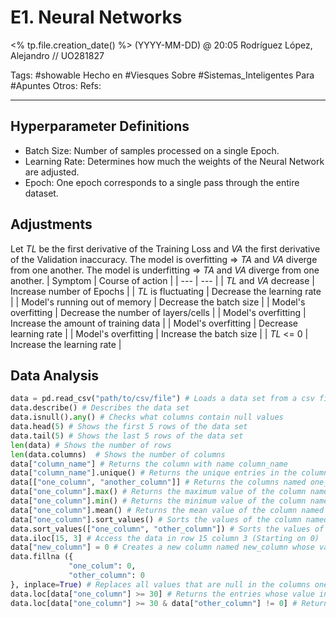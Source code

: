 # E1. Neural Networks
<% tp.file.creation_date() %> (YYYY-MM-DD) @ 20:05
Rodríguez López, Alejandro // UO281827

Tags:
	#showable
	Hecho en #Viesques 
	Sobre #Sistemas_Inteligentes 
	Para #Apuntes
	Otros:
	Refs:
 
<hr>

## Hyperparameter Definitions
- Batch Size: Number of samples processed on a single Epoch.
- Learning Rate: Determines how much the weights of the Neural Network are adjusted.
- Epoch: One epoch corresponds to a single pass through the entire dataset.

## Adjustments
Let $TL$ be the first derivative of the Training Loss and $VA$ the first derivative of the Validation inaccuracy.
The model is overfitting  => $TA$ and $VA$ diverge from one another.
The model is underfitting => $TA$ and $VA$ diverge from one another.
| Symptom | Course of action |
| --- | --- |
| $TL$ and $VA$ decrease | Increase number of Epochs |
| $TL$ is fluctuating | Decrease the learning rate |
| Model's running out of memory | Decrease the batch size |
| Model's overfitting | Decrease the number of layers/cells |
| Model's overfitting | Increase the amount of training data |
| Model's overfitting | Decrease learning rate |
| Model's overfitting | Increase the batch size |
| $TL$ <= 0 | Increase the learning rate |

## Data Analysis
```python
data = pd.read_csv("path/to/csv/file") # Loads a data set from a csv file
data.describe() # Describes the data set
data.isnull().any() # Checks what columns contain null values
data.head(5) # Shows the first 5 rows of the data set
data.tail(5) # Shows the last 5 rows of the data set
len(data) # Shows the number of rows 
len(data.columns)  # Shows the number of columns
data["column_name"] # Returns the column with name column_name
data["column_name"].unique() # Returns the unique entries in the column named column_name
data[["one_column", "another_column"]] # Returns the columns named one_column and another_column
data["one_column"].max() # Returns the maximum value of the column named one_column
data["one_column"].min() # Returns the minimum value of the column named one_column
data["one_column"].mean() # Returns the mean value of the column named one_column
data["one_column"].sort_values() # Sorts the values of the column named one_column
data.sort_values(["one_column", "other_column"]) # Sorts the values of the data set according to the one_column and then to the other_column
data.iloc[15, 3] # Access the data in row 15 column 3 (Starting on 0)
data["new_column"] = 0 # Creates a new column named new_column whose value for all rows is 0
data.fillna ({
			 "one_colum": 0,
			 "other_column": 0
}, inplace=True) # Replaces all values that are null in the columns one_column and other_column for 0
data.loc[data["one_column"] >= 30] # Returns the entries whose value in one_column is higher or equal to 30
data.loc[data["one_column"] >= 30 & data["other_column"] != 0] # Returns the entries whose value in one_column is higher or equal to 30 and other_column different from 0
```